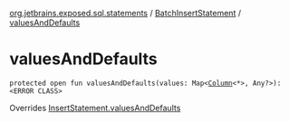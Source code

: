 [org.jetbrains.exposed.sql.statements](../index.md) / [BatchInsertStatement](index.md) / [valuesAndDefaults](.)

# valuesAndDefaults

`protected open fun valuesAndDefaults(values: Map<`[`Column`](../../org.jetbrains.exposed.sql/-column/index.md)`<*>, Any?>): <ERROR CLASS>`

Overrides [InsertStatement.valuesAndDefaults](../-insert-statement/values-and-defaults.md)

